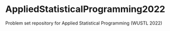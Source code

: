 # AppliedStatisticalProgramming2022
Problem set repository for Applied Statistical Programming (WUSTL 2022)
